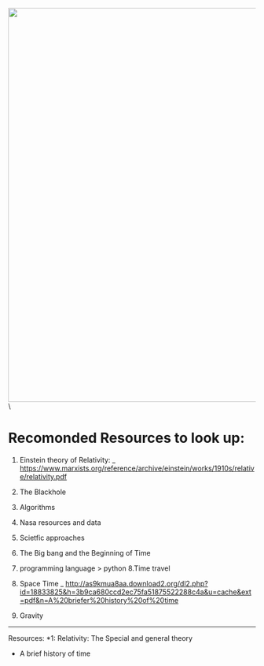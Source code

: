 <img src="https://github.com/Zaid-msstate/Time_Reality/blob/master/Different_views.gif" width="800">\

# Recomonded Resources to look up:

1. Einstein theory of Relativity:
_ https://www.marxists.org/reference/archive/einstein/works/1910s/relative/relativity.pdf

2. The Blackhole 
3. Algorithms
4. Nasa resources and data 
5. Scietfic approaches
6. The Big bang and the Beginning of Time
7. programming language > python 
8.Time travel
9. Space Time
_ http://as9kmua8aa.download2.org/dl2.php?id=18833825&h=3b9ca680ccd2ec75fa51875522288c4a&u=cache&ext=pdf&n=A%20briefer%20history%20of%20time
8. Gravity 

--------------------------------
Resources:
*1: Relativity: The Special and general theory 
*  A brief history of time



